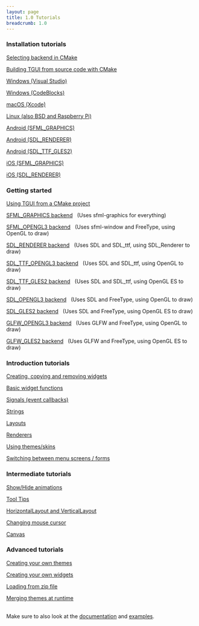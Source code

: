 ```yaml
---
layout: page
title: 1.0 Tutorials
breadcrumb: 1.0
---
```


### Installation tutorials

[Selecting backend in CMake](backends/)

[Building TGUI from source code with CMake](cmake/)

[Windows (Visual Studio)](visual-studio/)

[Windows (CodeBlocks)](windows-codeblocks/)

[macOS (Xcode)](macos-xcode/)

[Linux (also BSD and Raspberry Pi)](linux/)

[Android (SFML_GRAPHICS)](android-sfml-graphics/)

[Android (SDL_RENDERER)](android-sdl-renderer/)

[Android (SDL_TTF_GLES2)](android-sdl-ttf-gles2/)

[iOS (SFML_GRAPHICS)](ios-sfml-graphics/)

[iOS (SDL_RENDERER)](ios-sdl-renderer/)


### Getting started

[Using TGUI from a CMake project](using-from-cmake/)

[SFML_GRAPHICS backend](backend-sfml-graphics/) &nbsp; (Uses sfml-graphics for everything)

[SFML_OPENGL3 backend](backend-sfml-opengl3/) &nbsp; (Uses sfml-window and FreeType, using OpenGL to draw)

[SDL_RENDERER backend](backend-sdl-renderer/) &nbsp; (Uses SDL and SDL\_ttf, using SDL\_Renderer to draw)

[SDL_TTF_OPENGL3 backend](backend-sdl-ttf-opengl3/) &nbsp; (Uses SDL and SDL\_ttf, using OpenGL to draw)

[SDL_TTF_GLES2 backend](backend-sdl-ttf-gles2/) &nbsp; (Uses SDL and SDL\_ttf, using OpenGL ES to draw)

[SDL_OPENGL3 backend](backend-sdl-opengl3/) &nbsp; (Uses SDL and FreeType, using OpenGL to draw)

[SDL_GLES2 backend](backend-sdl-gles2/) &nbsp; (Uses SDL and FreeType, using OpenGL ES to draw)

[GLFW_OPENGL3 backend](backend-glfw-opengl3/) &nbsp; (Uses GLFW and FreeType, using OpenGL to draw)

[GLFW_GLES2 backend](backend-glfw-gles2/) &nbsp; (Uses GLFW and FreeType, using OpenGL ES to draw)


### Introduction tutorials

[Creating, copying and removing widgets](creating-widgets/)

[Basic widget functions](basic-widget-functions/)

[Signals (event callbacks)](signals/)

[Strings](strings/)

[Layouts](layouts/)

[Renderers](renderers/)

[Using themes/skins](using-themes/)

[Switching between menu screens / forms](switching-screens/)


### Intermediate tutorials

[Show/Hide animations](show-hide-animations/)

[Tool Tips](tool-tips/)

[HorizontalLayout and VerticalLayout](box-layouts/)

[Changing mouse cursor](mouse-cursor/)

[Canvas](canvas/)


### Advanced tutorials

[Creating your own themes](custom-themes/)

[Creating your own widgets](custom-widgets/)

[Loading from zip file](loading-from-zip/)

[Merging themes at runtime](merging-themes-runtime/)


<br>
Make sure to also look at the <a href="/documentation/1.0/">documentation</a> and <a href="/examples/1.0/">examples</a>.
